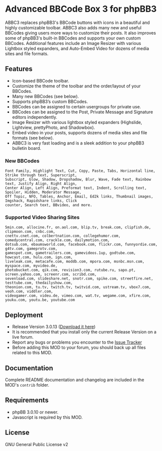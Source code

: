 Advanced BBCode Box 3 for phpBB3
=================================

ABBC3 replaces phpBB3's BBCode buttons with icons in a beautiful and highly customizable toolbar. ABBC3 also adds many new and useful BBCodes giving users more ways to customize their posts. It also improves some of phpBB3's built-in BBCodes and supports your own custom BBCodes. Additional features include an Image Resizer with various Lightbox styled expanders, and Auto-Embed Video for dozens of media sites and file formats.


Features
--------

* Icon-based BBCode toolbar.
* Customize the theme of the toolbar and the order/layout of your BBCodes.
* Many new BBCodes (see below).
* Supports phpBB3’s custom BBCodes.
* BBCodes can be assigned to certain usergroups for private use.
* BBCodes can be assigned to the Post, Private Message and Signature editors independently.
* Image Resizer with various lightbox styled expanders (Highslide, Lightview, prettyPhoto, and Shadowbox).
* Embed video in your posts, supports dozens of media sites and file formats (see below).
* ABBC3 is very fast loading and is a sleek addition to your phpBB3 bulletin board.


### New BBCodes

	Font Family, Highlight Text, Cut, Copy, Paste, Tabs, Horizontal line, Strike through text, Superscript,
	Subscript, Glow, Shadow, Dropshadow, Blur, Wave, Fade text, Rainbow text, Justify Align, Right Align,
	Center Align, Left Align, Preformat text, Indent, Scrolling text, Spoiler, Hidden, Moderator Message,
	Off Topic, NFO, Tables, Anchor, Email, Ed2k links, Thumbnail images, Imgshack, Rapidshare links, Click
	counter, Search text, BBvideo, and more.
 
### Supported Video Sharing Sites

	5min.com, allocine.fr, on.aol.com, blip.tv, break.com, clipfish.de, clipmoon.com, cnbc.com,
	cnettv.cnet.com, colbertnation.com, collegehumor.com, comedycentral.com, crackle.com, dailymotion.com,
	dotsub.com, ebaumsworld.com, facebook.com, flickr.com, funnyordie.com, g4tv.com, gameprotv.com,
	gamespot.com, gametrailers.com, gamevideos.1up, godtube.com, howcast.com, hulu.com, ign.com,
	liveleak.com, metacafe.com, moddb.com, mpora.com, msnbc.msn.com, myspace.com, myvideo.de,
	photobucket.com, qik.com, revision3.com, rutube.ru, sapo.pt, screen.yahoo.com, screenr.com, scribd.com,
	sevenload.com, slideshare.net, snotr.com, spike.com, streetfire.net, testtube.com, thedailyshow.com,
	theonion.com, tu.tv, twitch.tv, twitvid.com, ustream.tv, vbox7.com, veoh.com, viddler.com,
	videogamer.com, videu.de, vimeo.com, wat.tv, wegame.com, xfire.com, youku.com, youtu.be, youtube.com


Deployment
----------

* Release Version 3.0.13 ([Download it here](http://www.phpbb.com/customise/db/mod/advanced_bbcode_box_3/)) 
* It is recommended that you install only the current Release Version on a live forum.
* Report any bugs or problems you encounter to the [Issue Tracker](http://github.com/VSEphpbb/Advanced-BBCode-Box-3/issues)
* Before adding this MOD to your forum, you should back up all files related to this MOD.


Documentation
-------------

Complete README documentation and changelog are included in the MOD's `contrib` folder.


Requirements
------------

* phpBB 3.0.10 or newer.
* Javascript is required by this MOD.

License
-------

GNU General Public License v2
